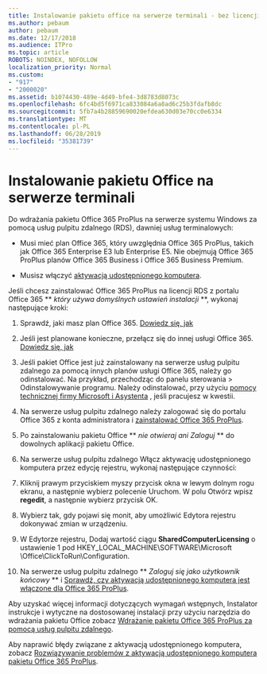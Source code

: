 ```yaml
---
title: Instalowanie pakietu office na serwerze terminali - bez licencji
ms.author: pebaum
author: pebaum
ms.date: 12/17/2018
ms.audience: ITPro
ms.topic: article
ROBOTS: NOINDEX, NOFOLLOW
localization_priority: Normal
ms.custom:
- "917"
- "2000020"
ms.assetid: b1074430-489e-4d49-bfe4-3d8783d8073c
ms.openlocfilehash: 6fc4bd5f6971ca833084a6a8ad6c25b3fdafb8dc
ms.sourcegitcommit: 5fb7a4b28859690020efdea630d03e70cc0e6334
ms.translationtype: MT
ms.contentlocale: pl-PL
ms.lasthandoff: 06/28/2019
ms.locfileid: "35381739"
---
```

# <a name="installing-office-on-a-terminal-server"></a>Instalowanie pakietu Office na serwerze terminali

Do wdrażania pakietu Office 365 ProPlus na serwerze systemu Windows za pomocą usług pulpitu zdalnego (RDS), dawniej usług terminalowych:
  
- Musi mieć plan Office 365, który uwzględnia Office 365 ProPlus, takich jak Office 365 Enterprise E3 lub Enterprise E5. Nie obejmują Office 365 ProPlus planów Office 365 Business i Office 365 Business Premium.

- Musisz włączyć [aktywacją udostępnionego komputera](https://docs.microsoft.com/DeployOffice/overview-of-shared-computer-activation-for-office-365-proplus).

Jeśli chcesz zainstalować Office 365 ProPlus na licencji RDS z portalu Office 365 ** *który używa domyślnych ustawień instalacji* **, wykonaj następujące kroki:
  
1. Sprawdź, jaki masz plan Office 365. [Dowiedz się, jak](https://docs.microsoft.com/office365/admin/admin-overview/what-subscription-do-i-have)

2. Jeśli jest planowane konieczne, przełącz się do innej usługi Office 365. [Dowiedz się, jak](https://docs.microsoft.com/office365/admin/subscriptions-and-billing/switch-to-a-different-plan)

3. Jeśli pakiet Office jest już zainstalowany na serwerze usług pulpitu zdalnego za pomocą innych planów usługi Office 365, należy go odinstalować. Na przykład, przechodząc do panelu sterowania \> Odinstalowywanie programu. Należy odinstalować, przy użyciu [pomocy technicznej firmy Microsoft i Asystenta](https://aka.ms/SARA-OfficeUninstall-Alchemy) , jeśli pracujesz w kwestii.

4. Na serwerze usług pulpitu zdalnego należy zalogować się do portalu Office 365 z konta administratora i [zainstalować Office 365 ProPlus](https://portal.office.com/OLS/MySoftware.aspx).

5. Po zainstalowaniu pakietu Office ** *nie otwieraj ani Zaloguj* ** do dowolnych aplikacji pakietu Office.

6. Na serwerze usług pulpitu zdalnego Włącz aktywację udostępnionego komputera przez edycję rejestru, wykonaj następujące czynności:

1. Kliknij prawym przyciskiem myszy przycisk okna w lewym dolnym rogu ekranu, a następnie wybierz polecenie Uruchom. W polu Otwórz wpisz **regedit**, a następnie wybierz przycisk OK.

2. Wybierz tak, gdy pojawi się monit, aby umożliwić Edytora rejestru dokonywać zmian w urządzeniu.

3. W Edytorze rejestru, Dodaj wartość ciągu **SharedComputerLicensing** o ustawienie 1 pod HKEY_LOCAL_MACHINE\SOFTWARE\Microsoft \Office\ClickToRun\Configuration.

7. Na serwerze usług pulpitu zdalnego ** *Zaloguj się jako użytkownik końcowy* ** i [Sprawdź, czy aktywacją udostępnionego komputera jest włączone dla Office 365 ProPlus](https://docs.microsoft.com/DeployOffice/troubleshoot-issues-with-shared-computer-activation-for-office-365-proplus#verify-that-activation-for-office-365-proplus-succeeded).

Aby uzyskać więcej informacji dotyczących wymagań wstępnych, Instalator instrukcje i wytyczne na dostosowanej instalacji przy użyciu narzędzia do wdrażania pakietu Office zobacz [Wdrażanie pakietu Office 365 ProPlus za pomocą usług pulpitu zdalnego](https://docs.microsoft.com/DeployOffice/deploy-office-365-proplus-by-using-remote-desktop-services).
  
Aby naprawić błędy związane z aktywacją udostępnionego komputera, zobacz [Rozwiązywanie problemów z aktywacją udostępnionego komputera pakietu Office 365 ProPlus](https://docs.microsoft.com/DeployOffice/troubleshoot-issues-with-shared-computer-activation-for-office-365-proplus).
  